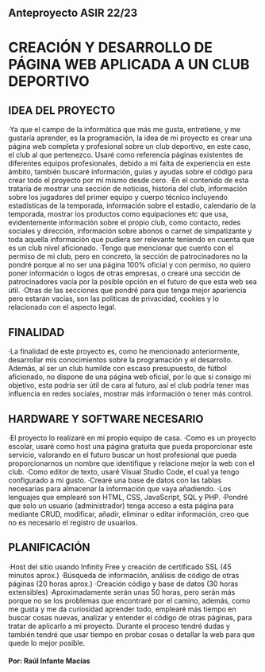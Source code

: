 ## Anteproyecto ASIR 22/23
# CREACIÓN Y DESARROLLO DE PÁGINA WEB APLICADA A UN CLUB DEPORTIVO

## IDEA DEL PROYECTO
·Ya que el campo de la informática que más me gusta, entretiene, y me gustaría aprender, es la programación, la idea de mi proyecto es crear una página web completa y profesional sobre un club deportivo, en este caso, el club al que pertenezco. Usaré como referencia páginas existentes de diferentes equipos profesionales, debido a mi falta de experiencia en este ámbito, también buscaré información, guías y ayudas sobre el código para crear todo el proyecto por mí mismo desde cero.
·En el contenido de esta trataría de mostrar una sección de noticias, historia del club, información sobre los jugadores del primer equipo y cuerpo técnico incluyendo estadísticas de la temporada, información sobre el estadio, calendario de la temporada, mostrar los productos como equipaciones etc que usa, evidentemente información sobre el propio club, como contacto, redes sociales y dirección, información sobre abonos o carnet de simpatizante y toda aquella información que pudiera ser relevante teniendo en cuenta que es un club nivel aficionado.
·Tengo que mencionar que cuento con el permiso de mi club, pero en concreto, la sección de patrocinadores no la pondré porque al no ser una página 100% oficial y con permiso, no quiero poner información o logos de otras empresas, o crearé una sección de patrocinadores vacía por la posible opción en el futuro de que esta web sea útil.
·Otras de las secciones que pondré para que tenga mejor apariencia pero estarán vacías, son las políticas de privacidad, cookies y lo relacionado con el aspecto legal. 

## FINALIDAD
·La finalidad de este proyecto es, como he mencionado anteriormente, desarrollar mis conocimientos sobre la programación y el desarrollo. Además, al ser un club humilde con escaso presupuesto, de fútbol aficionado, no dispone de una página web oficial, por lo que si consigo mi objetivo, esta podría ser útil de cara al futuro, así el club podría tener mas influencia en redes sociales, mostrar más información o tener más control.

## HARDWARE Y SOFTWARE NECESARIO
·El proyecto lo realizaré en mi propio equipo de casa.
·Como es un proyecto escolar, usaré como host una página gratuita que pueda proporcionar este servicio, valorando en el futuro buscar un host profesional que pueda proporcionarnos un nombre que identifique y relacione mejor la web con el club.
·Como editor de texto, usaré Visual Studio Code, el cual ya tengo configurado a mi gusto.
·Crearé una base de datos con las tablas necesarias para almacenar la información que vaya añadiendo.
·Los lenguajes que emplearé son HTML, CSS, JavaScript, SQL y PHP.
·Pondré que solo un usuario (administrador) tenga acceso a esta página para mediante CRUD, modificar, añadir, eliminar o editar información, creo que no es necesario el registro de usuarios.

## PLANIFICACIÓN 
·Host del sitio usando Infinity Free y creación de certificado SSL (45 minutos aprox.)
·Búsqueda de información, análisis de código de otras páginas (20 horas aprox.)
·Creación código y base de datos (30 horas extensibles)
·Aproximadamente serán unas 50 horas, pero serán más porque no se los problemas que encontraré por el camino, además, como me gusta y me da curiosidad aprender todo, emplearé más tiempo en buscar cosas nuevas, analizar y entender el código de otras páginas, para tratar de aplicarlo a mi proyecto. Durante el proceso tendré dudas y también tendré que usar tiempo en probar cosas o detallar la web para que quede lo mejor posible.

#### Por: Raúl Infante Macías
